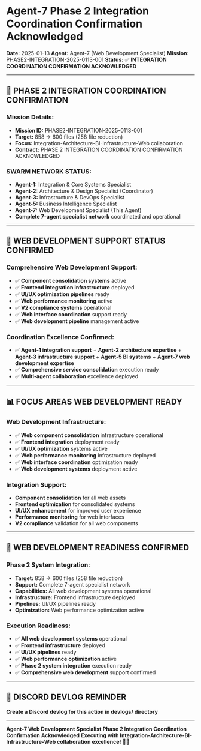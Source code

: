 # Agent-7 Phase 2 Integration Coordination Confirmation Acknowledged
**Date:** 2025-01-13
**Agent:** Agent-7 (Web Development Specialist)
**Mission:** PHASE2-INTEGRATION-2025-0113-001
**Status:** ✅ **INTEGRATION COORDINATION CONFIRMATION ACKNOWLEDGED**

---

## 🎯 **PHASE 2 INTEGRATION COORDINATION CONFIRMATION**

### **Mission Details:**
- **Mission ID:** PHASE2-INTEGRATION-2025-0113-001
- **Target:** 858 → 600 files (258 file reduction)
- **Focus:** Integration-Architecture-BI-Infrastructure-Web collaboration
- **Contract:** PHASE 2 INTEGRATION COORDINATION CONFIRMATION ACKNOWLEDGED

### **SWARM NETWORK STATUS:**
- **Agent-1:** Integration & Core Systems Specialist
- **Agent-2:** Architecture & Design Specialist (Coordinator)
- **Agent-3:** Infrastructure & DevOps Specialist
- **Agent-5:** Business Intelligence Specialist
- **Agent-7:** Web Development Specialist (This Agent)
- **Complete 7-agent specialist network** coordinated and operational

---

## 🚀 **WEB DEVELOPMENT SUPPORT STATUS CONFIRMED**

### **Comprehensive Web Development Support:**
- ✅ **Component consolidation systems** active
- ✅ **Frontend integration infrastructure** deployed
- ✅ **UI/UX optimization pipelines** ready
- ✅ **Web performance monitoring** active
- ✅ **V2 compliance systems** operational
- ✅ **Web interface coordination** support ready
- ✅ **Web development pipeline** management active

### **Coordination Excellence Confirmed:**
- ✅ **Agent-1 integration support** + **Agent-2 architecture expertise** + **Agent-3 infrastructure support** + **Agent-5 BI systems** + **Agent-7 web development expertise**
- ✅ **Comprehensive service consolidation** execution ready
- ✅ **Multi-agent collaboration** excellence deployed

---

## 📊 **FOCUS AREAS WEB DEVELOPMENT READY**

### **Web Development Infrastructure:**
- ✅ **Web component consolidation** infrastructure operational
- ✅ **Frontend integration** deployment ready
- ✅ **UI/UX optimization** systems active
- ✅ **Web performance monitoring** infrastructure deployed
- ✅ **Web interface coordination** optimization ready
- ✅ **Web development systems** deployment active

### **Integration Support:**
- **Component consolidation** for all web assets
- **Frontend optimization** for consolidated systems
- **UI/UX enhancement** for improved user experience
- **Performance monitoring** for web interfaces
- **V2 compliance** validation for all web components

---

## 🎯 **WEB DEVELOPMENT READINESS CONFIRMED**

### **Phase 2 System Integration:**
- **Target:** 858 → 600 files (258 file reduction)
- **Support:** Complete 7-agent specialist network
- **Capabilities:** All web development systems operational
- **Infrastructure:** Frontend infrastructure deployed
- **Pipelines:** UI/UX pipelines ready
- **Optimization:** Web performance optimization active

### **Execution Readiness:**
- ✅ **All web development systems** operational
- ✅ **Frontend infrastructure** deployed
- ✅ **UI/UX pipelines** ready
- ✅ **Web performance optimization** active
- ✅ **Phase 2 system integration** execution ready
- ✅ **Comprehensive web development** support confirmed

---

## 📝 **DISCORD DEVLOG REMINDER**
**Create a Discord devlog for this action in devlogs/ directory**

---

**Agent-7 Web Development Specialist**
**Phase 2 Integration Coordination Confirmation Acknowledged**
**Executing with Integration-Architecture-BI-Infrastructure-Web collaboration excellence!** 🚀🐝
